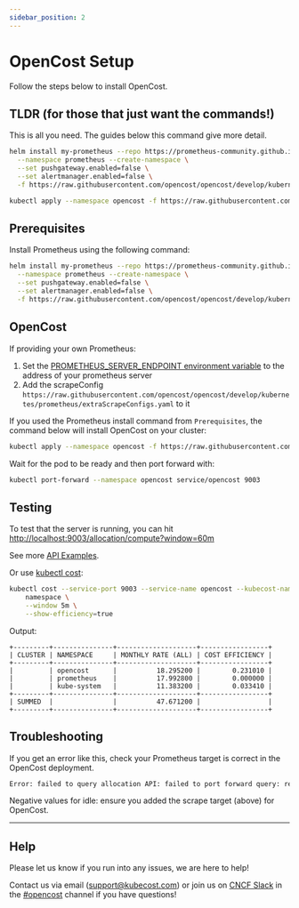 ```yaml
---
sidebar_position: 2
---
```

# OpenCost Setup

Follow the steps below to install OpenCost.


## TLDR (for those that just want the commands!)

This is all you need. The guides below this command give more detail.

```sh
helm install my-prometheus --repo https://prometheus-community.github.io/helm-charts prometheus \
  --namespace prometheus --create-namespace \
  --set pushgateway.enabled=false \
  --set alertmanager.enabled=false \
  -f https://raw.githubusercontent.com/opencost/opencost/develop/kubernetes/prometheus/extraScrapeConfigs.yaml

kubectl apply --namespace opencost -f https://raw.githubusercontent.com/opencost/opencost/develop/kubernetes/opencost.yaml
```

## Prerequisites

Install Prometheus using the following command:

```sh
helm install my-prometheus --repo https://prometheus-community.github.io/helm-charts prometheus \
  --namespace prometheus --create-namespace \
  --set pushgateway.enabled=false \
  --set alertmanager.enabled=false \
  -f https://raw.githubusercontent.com/opencost/opencost/develop/kubernetes/prometheus/extraScrapeConfigs.yaml
```

## OpenCost

If providing your own Prometheus:
 1. Set the [PROMETHEUS_SERVER_ENDPOINT environment variable](https://github.com/opencost/opencost/blob/develop/kubernetes/opencost.yaml#L137) to the address of your prometheus server
 2. Add the scrapeConfig `https://raw.githubusercontent.com/opencost/opencost/develop/kubernetes/prometheus/extraScrapeConfigs.yaml` to it

If you used the Prometheus install command from `Prerequisites`, the command below will install OpenCost on your cluster:

```sh
kubectl apply --namespace opencost -f https://raw.githubusercontent.com/opencost/opencost/develop/kubernetes/opencost.yaml
```

Wait for the pod to be ready and then port forward with:

```sh
kubectl port-forward --namespace opencost service/opencost 9003
```

## Testing

To test that the server is running, you can hit [http://localhost:9003/allocation/compute?window=60m](http://localhost:9003/allocation/compute?window=60m)

See more [API Examples](./api.md).

Or use [kubectl cost](./kubectl-cost.md):

```sh
kubectl cost --service-port 9003 --service-name opencost --kubecost-namespace opencost --allocation-path /allocation/compute  \
    namespace \
    --window 5m \
    --show-efficiency=true
```

Output:

```
+---------+---------------+--------------------+-----------------+
| CLUSTER | NAMESPACE     | MONTHLY RATE (ALL) | COST EFFICIENCY |
+---------+---------------+--------------------+-----------------+
|         | opencost      |          18.295200 |        0.231010 |
|         | prometheus    |          17.992800 |        0.000000 |
|         | kube-system   |          11.383200 |        0.033410 |
+---------+---------------+--------------------+-----------------+
| SUMMED  |               |          47.671200 |                 |
+---------+---------------+--------------------+-----------------+
```

## Troubleshooting

If you get an error like this, check your Prometheus target is correct in the OpenCost deployment.

```bash
Error: failed to query allocation API: failed to port forward query: received non-200 status code 500 and data: {"code":500,"status":"","data":null,"message":"Error: error computing allocation for ...
```

Negative values for idle: ensure you added the scrape target (above) for OpenCost.

---

## Help

Please let us know if you run into any issues, we are here to help!

Contact us via email (<support@kubecost.com>) or join us on [CNCF Slack](https://slack.cncf.io/) in the [#opencost](https://cloud-native.slack.com/archives/C03D56FPD4G) channel if you have questions!